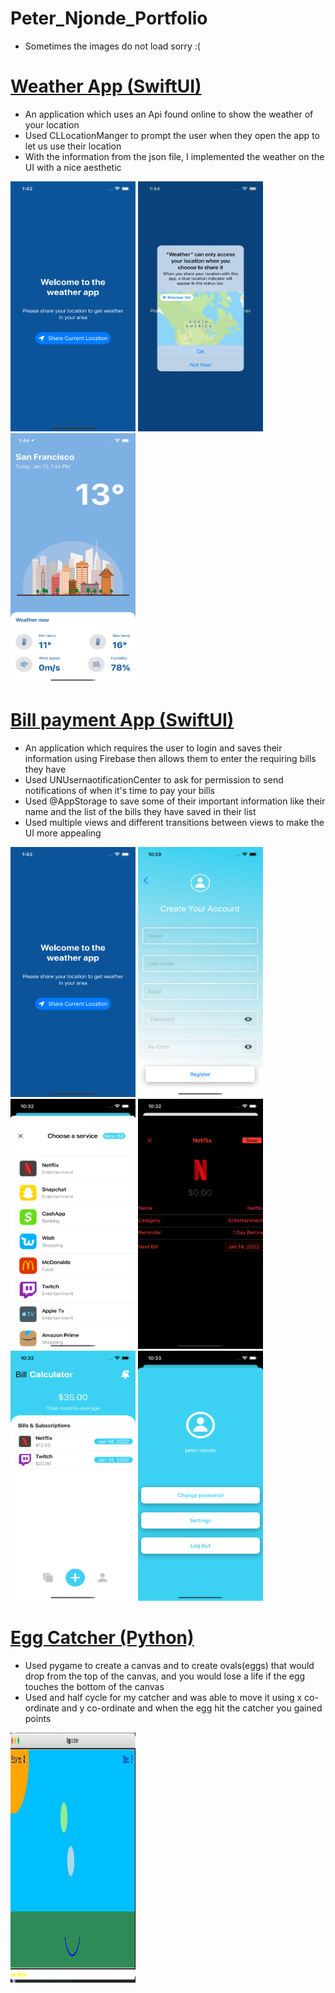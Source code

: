 # Peter_Njonde_Portfolio
* Sometimes the images do not load sorry :(

# [Weather App (SwiftUI)](https://github.com/peternjonde/Weather_APP)
* An application which uses an Api found online to show the weather of your location 
* Used CLLocationManger to prompt the user when they open the app to let us use their location
* With the information from the json file, I implemented the weather on the UI with a nice aesthetic

<img src="https://github.com/peternjonde/Peter_Njonde_Portfolio/blob/main/Simulator%20Screen%20Shot%20-%20iPhone%2012%20-%202022-01-13%20at%2013.43.53.png" width="200" height="400" /> <img src="https://github.com/peternjonde/Peter_Njonde_Portfolio/blob/main/Simulator%20Screen%20Shot%20-%20iPhone%2012%20-%202022-01-13%20at%2013.44.03.png" width="200" height="400" /> <img src="https://github.com/peternjonde/Peter_Njonde_Portfolio/blob/main/Simulator%20Screen%20Shot%20-%20iPhone%2012%20-%202022-01-13%20at%2013.44.10.png" width="200" height="400" />

# [Bill payment App (SwiftUI)](https://github.com/peternjonde/Bill-App)
* An application which requires the user to login and saves their information using Firebase then allows them to enter the requiring bills they have
* Used UNUsernaotificationCenter to ask for permission to send notifications of when it's time to pay your bills
* Used @AppStorage to save some of their important information like their name and the list of the bills they have saved in their list 
* Used multiple views and different transitions between views to make the UI more appealing 

<img src="https://github.com/peternjonde/Peter_Njonde_Portfolio/blob/main/Simulator%20Screen%20Shot%20-%20iPhone%2012%20-%202022-01-13%20at%2013.43.53.png" width="200" height="400" /> <img src="https://github.com/peternjonde/Peter_Njonde_Portfolio/blob/main/Simulator%20Screen%20Shot%20-%20iPhone%2012%20-%202022-01-14%20at%2010.29.21.png" width="200" height="400" /> <img src="https://github.com/peternjonde/Peter_Njonde_Portfolio/blob/main/Simulator%20Screen%20Shot%20-%20iPhone%2012%20-%202022-01-14%20at%2010.32.06.png" width="200" height="400" /> <img src="https://github.com/peternjonde/Peter_Njonde_Portfolio/blob/main/Simulator%20Screen%20Shot%20-%20iPhone%2012%20-%202022-01-14%20at%2010.32.10.png" width="200" height="400" /> <img src="https://github.com/peternjonde/Peter_Njonde_Portfolio/blob/main/Simulator%20Screen%20Shot%20-%20iPhone%2012%20-%202022-01-14%20at%2010.32.57.png" width="200" height="400" /> <img src="https://github.com/peternjonde/Peter_Njonde_Portfolio/blob/main/Simulator%20Screen%20Shot%20-%20iPhone%2012%20-%202022-01-14%20at%2010.33.03.png" width="200" height="400" />

# [Egg Catcher (Python)](https://github.com/peternjonde/Egg-catcher)
* Used pygame to create a canvas and to create ovals(eggs) that would drop from the top of the canvas, and you would lose a life if the egg touches the bottom of the canvas 
* Used and half cycle for my catcher and was able to move it using x co-ordinate and y co-ordinate and when the egg hit the catcher you gained points 

<img src="https://github.com/peternjonde/Peter_Njonde_Portfolio/blob/main/Screen%20Shot%202022-01-14%20at%202.31.04%20PM.png" width="200" height="400" />
